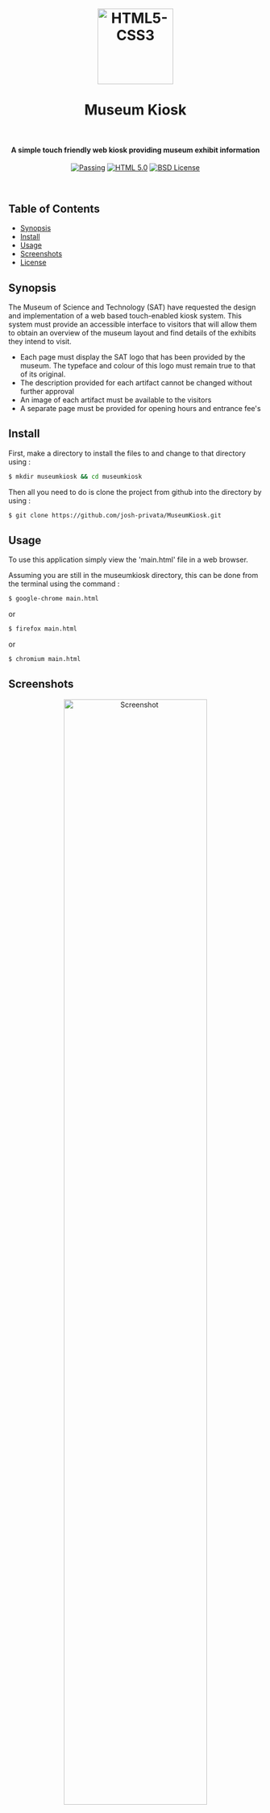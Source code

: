 <h1 align="center">
  <a href="https://www.w3.org/"><img src="https://cloud.githubusercontent.com/assets/5771200/19331463/4e5ee6ac-9128-11e6-8a09-4d5426d9ba95.jpg" alt="HTML5-CSS3" height="150"></a>
  <br>
  <br>
  Museum Kiosk
  <br>
  <br>
</h1>
<h4 align="center">A simple touch friendly web kiosk providing museum exhibit information</h4>

<p align="center">
  <a href=""><img src="https://img.shields.io/travis/feross/standard/master.svg" alt="Passing"></a>
  <a href="https://www.w3.org/"><img src="https://img.shields.io/badge/HTML-5-brightgreen.svg" alt="HTML 5.0"></a>
  <a href="https://opensource.org/licenses/BSD-2-Clause"><img src="https://img.shields.io/badge/License-BSD-blue.svg" alt="BSD License"></a>
</p>
<br>

## Table of Contents
- [Synopsis](#synopsis)
- [Install](#install)
- [Usage](#usage)
- [Screenshots](#screenshots)
- [License](#license)
## Synopsis
The Museum of Science and Technology (SAT) have requested the design and implementation of a web based
touch-enabled kiosk system. This system must provide an accessible interface to visitors that will allow them to
obtain an overview of the museum layout and find details of the exhibits they intend to visit.

+ Each page must display the SAT logo that has been provided by the museum. The typeface and colour of this logo must remain true to that of its original.
+ The description provided for each artifact cannot be changed without further approval
+ An image of each artifact must be available to the visitors
+ A separate page must be provided for opening hours and entrance fee's

## Install
First, make a directory to install the files to and change to that directory using :

```bash
$ mkdir museumkiosk && cd museumkiosk
```

Then all you need to do is clone the project from github into the directory by using :

```bash
$ git clone https://github.com/josh-privata/MuseumKiosk.git
```

## Usage
To use this application simply view the 'main.html' file in a web browser.

Assuming you are still in the museumkiosk directory, this can be done from the terminal using the
command : 

```bash
$ google-chrome main.html
```

or

```bash
$ firefox main.html
```

or

```bash
$ chromium main.html
```

## Screenshots
<p align="center"><img src="https://cloud.githubusercontent.com/assets/5771200/19331490/6c7234f0-9128-11e6-9f57-123290c5ffcd.jpg" width="75%" alt="Screenshot"></p>
<p align="center"><img src="https://cloud.githubusercontent.com/assets/5771200/19331491/6ca1b338-9128-11e6-8032-e89d71c0217b.jpg" width="75%" alt="Screenshot"></p>
<p align="center"><img src="https://cloud.githubusercontent.com/assets/5771200/19331492/6cba22a6-9128-11e6-8051-bf1c006e1ae4.jpg" width="75%" alt="Screenshot"></p>
<p align="center"><img src="https://cloud.githubusercontent.com/assets/5771200/19331493/6cc1864a-9128-11e6-857d-dfa0b104a1fd.jpg" width="75%" alt="Screenshot"></p>
<p align="center"><img src="https://cloud.githubusercontent.com/assets/5771200/19331494/6cc43c1e-9128-11e6-9ed4-eb4e27952989.jpg" width="75%" alt="Screenshot"></p>
<p align="center"><img src="https://cloud.githubusercontent.com/assets/5771200/19331495/6cc608a0-9128-11e6-862c-5887472650e1.jpg" width="75%" alt="Screenshot"></p>
<p align="center"><img src="https://cloud.githubusercontent.com/assets/5771200/19331496/6cc75e26-9128-11e6-8980-f71f86384636.jpg" width="75%" alt="Screenshot"></p>

## License
[BSD](LICENSE) Copyright (c) 2016 [Josh Cannons](http://joshcannons.com).